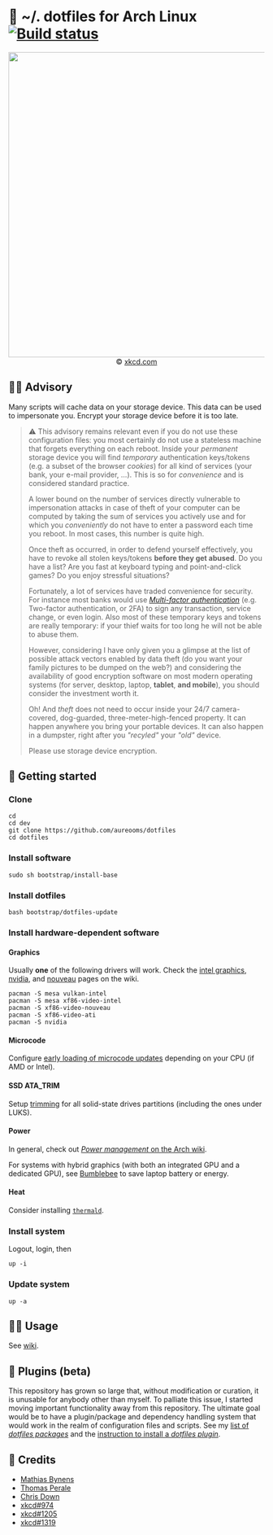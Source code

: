 :wrench: ~/. dotfiles for Arch Linux
[![Build status](https://img.shields.io/travis/aureooms/dotfiles/master.svg)](https://travis-ci.org/aureooms/dotfiles/branches)
==

<p align="center">
<a href="https://xkcd.com/974">
<img src="https://imgs.xkcd.com/comics/the_general_problem.png" width="600">
</a><br/>
© <a href="https://xkcd.com">xkcd.com</a>
</p>

## :raising_hand_man: Advisory

Many scripts will cache data on your storage device. This data can be used to
impersonate you. Encrypt your storage device before it is too late.


> :warning: This advisory remains relevant even if you do not use these
> configuration files: you most certainly do not use a stateless machine that
> forgets everything on each reboot.
> Inside your *permanent* storage device you
> will find *temporary* authentication keys/tokens (e.g. a subset of the
> browser *cookies*) for all kind of services (your bank, your e-mail provider,
> ...).
> This is so for *convenience* and is considered standard practice.
>
> A lower bound on the number of services directly vulnerable to impersonation
> attacks in case of theft of your computer can be computed by taking the sum of
> services you actively use and for which you *conveniently* do not have to
> enter a password each time you reboot. In most cases, this number is quite
> high.
>
> Once theft as occurred, in order to defend yourself effectively, you have to
> revoke all stolen keys/tokens **before they get abused**. Do you have a list?
> Are you fast at keyboard typing and point-and-click games? Do you enjoy
> stressful situations?
>
> Fortunately, a lot of services have traded convenience for security. For
> instance most banks would use [*Multi-factor
> authentication*](https://en.wikipedia.org/wiki/Multi-factor_authentication)
> (e.g. Two-factor authentication, or 2FA) to sign any transaction, service
> change, or even login. Also most of these temporary keys and tokens are
> really temporary: if your thief waits for too long he will not be able to
> abuse them.
>
> However, considering I have only given you a glimpse at the list of possible
> attack vectors enabled by data theft (do you want your family pictures to be
> dumped on the web?) and considering the availability of good encryption
> software on most modern operating systems (for server, desktop, laptop,
> **tablet**, **and mobile**), you should consider the investment worth it.
>
> Oh! And *theft* does not need to occur inside your 24/7 camera-covered,
> dog-guarded, three-meter-high-fenced property. It can happen anywhere you
> bring your portable devices. It can also happen in a dumpster, right after
> you *"recyled"* your *"old"* device.
>
> Please use storage device encryption.

## :rocket: Getting started

### Clone

    cd
    cd dev
    git clone https://github.com/aureooms/dotfiles
    cd dotfiles

### Install software

    sudo sh bootstrap/install-base

### Install dotfiles

    bash bootstrap/dotfiles-update

### Install hardware-dependent software

#### Graphics

Usually **one** of the following drivers will work.
Check the
[intel graphics](https://wiki.archlinux.org/index.php/Intel_graphics),
[nvidia](https://wiki.archlinux.org/index.php/NVIDIA),
and 
[nouveau](https://wiki.archlinux.org/index.php/nouveau)
pages on the wiki.

    pacman -S mesa vulkan-intel
    pacman -S mesa xf86-video-intel
    pacman -S xf86-video-nouveau
    pacman -S xf86-video-ati
    pacman -S nvidia


#### Microcode

Configure [early loading of microcode updates](https://wiki.archlinux.org/index.php/Microcode#Early_loading)
depending on your CPU (if AMD or Intel).


#### SSD ATA_TRIM

Setup
[trimming](https://wiki.archlinux.org/index.php/Solid_state_drive#TRIM) for all
solid-state drives partitions (including the ones under LUKS).


#### Power

In general, check out [*Power management* on the Arch wiki](https://wiki.archlinux.org/index.php/Power_management).

For systems with hybrid graphics (with both an integrated GPU and a dedicated
GPU), see [Bumblebee](https://wiki.archlinux.org/index.php/Bumblebee) to save
laptop battery or energy.

#### Heat

Consider installing [`thermald`](https://wiki.archlinux.org/index.php/CPU_frequency_scaling#thermald).

### Install system
Logout, login, then

    up -i

### Update system

    up -a


## :woman_astronaut: Usage

See [wiki](https://github.com/aureooms/dotfiles/wiki).

## :construction: Plugins (beta)

This repository has grown so large that, without modification or curation, it
is unusable for anybody other than myself. To palliate this issue, I started
moving important functionality away from this repository. The ultimate goal
would be to have a plugin/package and dependency handling system that would
work in the realm of configuration files and scripts. See my [list of *dotfiles
packages*](https://github.com/aureooms?tab=repositories&q=dotfiles) and the
[instruction to install a *dotfiles plugin*](https://github.com/aureooms/dotfiles/wiki/Plugins).

## :clap: Credits

  - [Mathias Bynens](https://github.com/mathiasbynens/dotfiles)
  - [Thomas Perale](https://github.com/tperale/dotfiles)
  - [Chris Down](https://github.com/cdown/dotfiles)
  - [xkcd#974](https://www.explainxkcd.com/wiki/index.php/974)
  - [xkcd#1205](https://www.explainxkcd.com/wiki/index.php/1205)
  - [xkcd#1319](https://www.explainxkcd.com/wiki/index.php/1319)
